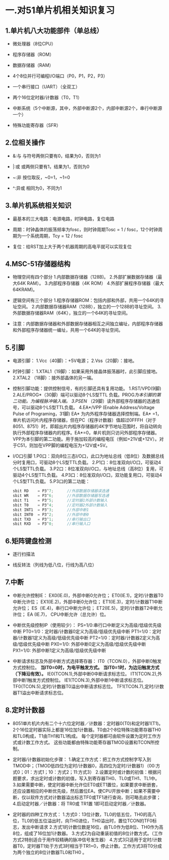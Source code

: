 # 一.对51单片机相关知识复习

## 1.单片机八大功能部件（单总线）

+ 微处理器（8位CPU）

+ 程序存储器（ROM）

+ 数据存储器（RAM）

+ 4个8位并行可编程I/O端口（P0，P1，P2，P3）

+ 一个串行接口（UART）（全双工）

+ 两个16位定时器/计数器（T0，T1）

+ 中断系统（5个中断源，其中，外部中断源2个，内部中断源2个，串行中断源一个）

+ 特殊功能寄存器（SFR）

## 2.位相关操作

+ &:与  与符号两侧只要有0，结果为0，否则为1

+ |:或  或两侧只要有1，结果为1，否则为0

+ ~:非  按位取反，~0=1，~1=0

+ ^:异或  相同为0，不同为1

## 3.单片机系统相关知识

+ 最基本的三大电路：电源电路，时钟电路，复位电路

+ 周期：时钟晶体的振荡频率为fosc，则时钟周期Tosc = 1 / fosc，12个时钟周期为一个系统周期，Tcy = 12 / fosc

+ 复位：给RST加上大于两个机器周期的高电平就可以实现复位

## 4.MSC-51存储器结构

+ 物理空间有四个部分
    1.内部数据存储器（128B)。
    2.外部扩展数据存储器（最大64K RAM）。
    3.内部程序存储器（4K ROM）
    4.外部扩展程序存储器（最大64KRAM)。
+ 逻辑空间有三个部分
    1.程序存储器ROM：包括内部和外部，共用一个64K的寻址空间。
    2.内部数据存储器RAM（128B），独立的一个128B的寻址空间。
    3.外部数据存储器RAM（64K），独立的一个64K的寻址空间。

+ 注意：内部数据存储器和外部数据存储器相互之间独立编址，内部程序存储器和外部程序存储器统一编址，共用一个64K的寻址空间。

## 5.引脚

+ 电源引脚：
    1.Vcc（40脚）：+5V电源；
    2.Vss（20脚）：接地。

+ 时钟引脚：
    1.XTAL1（19脚）：如果采用外接晶体振荡器时，此引脚应接地。
    2.XTAL2 （18脚）：接外部晶体的另一端。

+ 控制引脚功能：提供控制信号，有的引脚还具有复用功能。
    1.RST/VPD(9脚)
    2.ALE/PROG*（30脚）端可以驱动8个LS型TTL 负载。PROG*为本引脚的第二功能。为编程脉冲输入端。
    3.PSEN* （29脚）读外部程序存储器的选通信号，可以驱动8个LS型TTL负载。
    4.EA*/VPP (Enable Address/Voltage Pulse of Programing，31脚)
    EA* 为内外程序存储器选择控制端。EA* =1，单片机访问片内程序存储器，但在PC（程序计数器）值超过0FFFH（对于8051、8751）时，即超出片内程序存储器的4K字节地址范围时，将自动转向执行外部程序存储器内的程序。EA*=0，单片机则只访问外部程序存储器。VPP为本引脚的第二功能。用于施加较高的编程电压（例如+21V或+12V）。对于C51，则加在VPP脚的编程电压为+12V或+5V。

+ I/O口引脚
    1.P0口：双向8位三态I/O口，此口为地址总线（低8位）及数据总线分时复用口，可驱动8个LS型TTL负载。
    2.P1口：8位准双向I/O口，可驱动4个LS型TTL负载。
    3.P2口：8位准双向I/O口，与地址总线（高8位）复用，可驱动4个LS型TTL负载。
    4.P3口：8位准双向I/O口，双功能复用口，可驱动4个LS型TTL负载。
    5.P3口的第二功能：

    ```C
    sbit RD    = P3^7;      //外部数据存储器读选通
    sbit WR    = P3^6;      //外部数据存储器写选通
    sbit T1    = P3^5;      //定时器1外部计数输入
    sbit T0    = P3^4;      //定时器2外部计数输入
    sbit INT1  = P3^3;      //外部中断1
    sbit INT0  = P3^2;      //外部中断0
    sbit TXD   = P3^1;      //串行输出口
    sbit RXD   = P3^0;      //串行输入口
    ```

## 6.矩阵键盘检测

+ 逐行扫描法

+ 线反转法（列线为低八位，行线为高八位）

## 7.中断

+ 中断允许控制IE：
    EX0(IE.0)，外部中断0允许位；
    ET0(IE.1)，定时/计数器T0中断允许位；
    EX1(IE.2)，外部中断0允许位；
    ET1(IE.3)，定时/计数器T1中断允许位；
    ES（IE.4)，串行口中断允许位；
    ET2(IE.5)，定时/计数器T2中断允许位；
    EA (IE.7)， CPU中断允许（总允许）位。

+ 中断优先级控制IP（使用较少）：
    PS=1/0:串行口中断定义为高级/低级优先级中断
    PT0=1/0：定时器/计数器0定义为高级/低级优先级中断
    PT1=1/0：定时器/计数器1定义为高级/低级优先级中断
    PT2=1/0：定时器/计数器2定义为高级/低级优先级中断
    PX0=1/0: 外部中断0定义为高级/低级优先级中断
    PX1=1/0: 外部中断1定义为高级/低级优先级中断

+ 中断请求标志及外部中断方式选择寄存器：
    IT0（TCON.0），外部中断0触发方式控制位。
    **当IT0=0时，为电平触发方式。**
    **当IT0=1时，为边沿触发方式（下降沿有效）。**
    IE0(TCON.1),外部中断0中断请求标志位。
    IT1(TCON.2),外部中断1触发方式控制位。
    IE1(TCON.3),外部中断1中断请求标志位。
    TF0(TCON.5),定时/计数器T0溢出中断请求标志位。
    TF1(TCON.7),定时/计数器T1溢出中断请求标志位。

## 8.定时计数器

+ 8051单片机片内有二个十六位定时器／计数器：定时器0(T0)和定时器1(T1)。
    2个16位定时器实际上都是16位加1计数器。T0由2个8位特殊功能寄存器TH0和TL0构成，T1由TH1和TL1构成。
    每个定时器都可由软件设置为定时工作方式或计数工作方式。
    这些功能都由特殊功能寄存器TMOD设置和TCON所控制。

+ 定时器/计数器初始化步骤：
    1.确定工作方式：把工作方式控制字写入到TMOD中；（TMOD低四位为定时/计数器0，高四位为定时/计数器1）（00:方式0；01：方式1；10：方式2；11:方式3）
    2.设置定时或计数的初值：根据问题要求，求出定时或计数的初值，写入到寄存器TH0、TL0或TH1、TL1中。
    3.如果需要中断，使定时器中断允许位ET0或ET1置位，如果要求中断嵌套，还应设置相应的中断优先级，然后置位EA，使CPU开放中断；如果不需要中断，仅以软件方式对计数器溢出标志TF0或TF1进行查询，则可略去此步骤；
    4.启动定时器／计数器：将 TR0或 TR1置 1即可启动定时器／计数器。

+ 定时器的四种工作方式：
    1.方式0：13位计数，TL0的低五位，TH0的高八位，TL0的低五位溢出时，向TH0进位，TH0溢出时，置位TCON的TF0标志，发出中断请求
    2.方式1的计数位数是16位，由TL0作为低8位、TH0作为高8位，组成了16位加1计数器。
    3.方式2为自动重装初值的8位计数方式。（工作方式2特别适合于用作较精确的脉冲信号发生器）
    4.方式3只适用于定时/计数器T0，定时器T1处于方式3时相当于TR1=0，停止计数。工作方式3将T0分成为两个独立的8位计数器TL0和TH0 。
